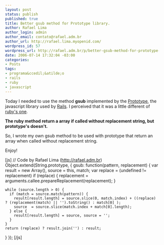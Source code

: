```yaml
--- 
layout: post
status: publish
published: true
title: Better gsub method for Prototype library.
author: Rafael Lima
author_login: admin
author_email: contato@rafael.adm.br
author_url: http://rafael.lima.myopenid.com/
wordpress_id: 57
wordpress_url: http://rafael.adm.br/p/better-gsub-method-for-prototype-library/
date: 2006-07-14 17:32:04 -03:00
categories: 
- Posts
tags: 
- programa&ccedil;&atilde;o
- rails
- ruby
- javascript
---
```

Today I needed to use the method <strong>gsub</strong> implemented by the <a href="http://prototype.conio.net/">Prototype</a>, the javascript library used by <a href="http://rubyonrails.com/">Rails</a>. I perceived that it was a little different of <a href="http://corelib.rubyonrails.com/classes/String.html#M001538">ruby's one</a>.

<strong>The ruby method return a array if called without replacement string, but prototype's doesn't.</strong>

So, I wrote my own gsub method to be used with prototype that return an array when called without replacement string.

Enjoy!

[js]
// Code by Rafael Lima (http://rafael.adm.br)
Object.extend(String.prototype, {
  gsub: function(pattern, replacement) {
    var result = new Array(), source = this, match;
    var replace = (undefined != replacement)
    if (replace) {
      replacement = arguments.callee.prepareReplacement(replacement);
    }

    while (source.length > 0) {
      if (match = source.match(pattern)) {
        result[result.length] = source.slice(0, match.index) + ((replace) ? (replacement(match) || '').toString() : match[0] );
        source  = source.slice(match.index + match[0].length);
      } else {
        result[result.length] = source, source = '';
      }
    }
    return (replace) ? result.join('') : result;
  }
});
[/js]

